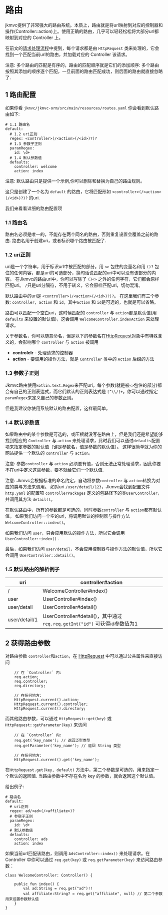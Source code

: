 # 路由

jkmvc提供了非常强大的路由系统。本质上，路由就是将url映射到对应的控制器和操作(Controller::action)上。使用正确的路由，几乎可以轻轻松松将大部分url都映射到对应的 Controller 上。

在前文的[请求处理流程](flow.md)中提到，每个请求都是由 `HttpRequest` 类来处理的，它会找到一个匹配当前url的路由，并加载对应的 Controller 该请求。

注意: 多个路由的匹配是有序的，路由的匹配顺序就是它们的添加顺序: 多个路由按照其添加的顺序逐个匹配，一旦前面的路由匹配成功，则后面的路由就直接忽略了.

## 1 路由配置

如果你看 `jkmvc/jkmvc-orm/src/main/resources/routes.yaml` 你会看到默认路由如下:

```
# 1.1 路由名
default:
  # 1.2 uri正则
  regex: <controller>(/<action>(/<id>)?)?
  # 1.3 参数子正则
  paramRegex:
    id: \d+
  # 1.4 默认参数值
  defaults:
    controller: welcome
    action: index
```

注意: 默认路由只是提供一个示例,你可以删除和替换为自己的路由规则。

这只是创建了一个名为 `default` 的路由，它将匹配形如 `<controller>(/<action>(/<id>)?)?` 的uri.

我们来看看详细的路由配置项

### 1.1 路由名

路由名必须是唯一的，不能存在两个同名的路由，否则重复设置会覆盖之前的路由. 路由名用于创建uri，或者标识哪个路由被匹配了.

### 1.2 uri正则

uri是一个字符串，用于标识url中被匹配的部分。用 `<>` 包住的变量名和用 `()?` 包住的任何内容，都是uri的可选部分，换句话说匹配的uri中可以没有该部分的内容。 在Jkmvc的路由uri中，你可以写除了 `()<>` 之外的任何字符，它们都会原样匹配uri。 `/`只是uri分隔符，不用于转义，它会原样匹配uri，切勿混淆。

默认路由中的uri是 `<controller>(/<action>(/<id>)?)?`。 在这里我们有三个参数: `controller`，`action` 和 `id`，其中`action` 和 `id`是可选的，也就是可以省略。

路由可以匹配一个空白uri，这时候匹配的 `controller` 与 `action`都是默认值(用 `defaults` 来设置的默认值)，这会调用 `WelcomeController.indexAction` 来处理请求。

关于参数名，你可以随意命名，但是以下的参数名在[HttpRequest](request.md)对象中有特殊含义的，会影响哪个 `controller` 与 `action` 被调用

 * **controlelr** - 处理请求的控制器
 * **action** - 要调用的操作方法，就是 `Controller` 类中的 `Action` 后缀的方法

### 1.3 参数子正则

Jkmvc路由使用`kotlin.text.Regex`来匹配uri。每个参数(就是被`<>`包住的部分)都会有自己的正则表达式，而它们默认的正则表达式是 `[^\\/]+`。你可以通过指定`paramRegex`来定义自己的参数正则。

但是我建议你使用系统默认的路由配置，这样最简单。

### 1.4 默认参数值

如果路由中的某个参数是可选的，或压根就没写在路由上，但是我们还是希望能够找到相应的 `Controller` 与 `action` 来处理请求，此时我们可以通过`defaults`配置项来指定参数的默认值（键是参数名，值是参数的默认值）。 这样很简单就为你的网站提供一个默认的 `controller` 与 `action`。

注意: 参数`controller` 与 `action` 必须要有值，否则无法正常处理请求，因此你要不在uri中定义这些参数，要不就给它们一个默认值.

注意: Jkmvc会根据标准的命名约定，自动将参数`controller` 与 `action`转换为对应的类与方法来调用。 如对uri `/user/detail/123`，Jkmvc会找到配置文件`http.yaml` 的配置项 `controllerPackages` 定义的包路径下的类`UserController`，并调用其方法 `detail()`。

在默认路由中，所有的参数都是可选的，同时参数`controller` 与 `action`都有默认值。 如果我们访问一个空的url，将调用默认的控制器与操作方法 `WelcomeController::index()`。

如果我们访问 `user`，只会应用默认的操作方法，所以它会调用 `UserController::index()` .

最后，如果我们访问 `user/detail`，不会应用控制器与操作方法的默认值，所以它会调用 `UserController::detail()`。

### 1.5 默认路由的解析例子

uri | controller#action
--- | ---
/ | WelcomeController#index()
user | UserController#index()
user/detail | UserController#detail()
user/detail/1 | UserController#detail()，其中通过`req.req.getInt("id")` 可获得id参数值为1

## 2 获得路由参数

对路由参数 `controller`和`action`，在 [HttpRequest](request.md) 中可以通过公共属性来直接访问

```
	// 在 `Controller` 内:
	req.action;
	req.controller;
	req.directory;

	// 在任何地方:
	HttpRequest.current().action;
	HttpRequest.current().controller;
	HttpRequest.current().directory;
```

而其他路由参数，可以通过 `HttpRequest::get(key)` 或 `HttpRequest::getParameter(key)` 来访问

```
	// 在 `Controller` 内:
	req.get('key_name'); // 返回泛型类型
	req.getParameter('key_name'); // 返回 String 类型

	// 在任何地方:
	HttpRequest.current().get('key_name');
```

在`HttpRequest.get(key, default)` 方法中，第二个参数是可选的，用来指定一个默认的返回值. 当路由参数中不存在名为 key 的参数，就会返回这个默认值。

给出例子:

```
# 路由名
default:
  # uri正则
  regex: ad/<ad>(/<affiliate>)?
  # 参宿子正则
  paramRegex:
    id: \d+
  # 默认参数值
  defaults:
    controller: ads
    action: index
```

如果当前url匹配该路由，则调用 `AdsController::index()` 来处理请求。在 Controller 中你可以通过 `req.get(key)` 或 `req.getParameter(key)` 来访问路由参数：

```
class WelcomeController: Controller() {

    public fun index() {
        val ad:String = req.get("ad")!!
        val affiliate:String? = req.get("affiliate", null) // 第二个参数用来设置参数默认值
    }
}
```
